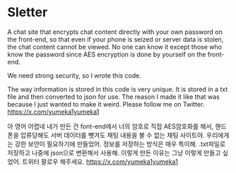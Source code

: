 # Sletter
A chat site that encrypts chat content directly with your own password on the front-end, so that even if your phone is seized or server data is stolen, the chat content cannot be viewed. No one can know it except those who know the password since AES encryption is done by yourself on the front-end.

We need strong security, so I wrote this code.

The way information is stored in this code is very unique. It is stored in a txt file and then converted to json for use. The reason I made it like that was because I just wanted to make it weird.
Please follow me on Twitter.
https://x.com/yumeka1yumeka1

아 영어 어렵네
내가 만든 건 font-end에서 너의 암호로 직접 AES암호화를 해서, 핸드폰을 압류당해도 서버 데이터를 뺏겨도 채팅 내용을 볼 수 없는 채팅 사이트야. 우리에게는 강한 보안이 필요하기에 만들었어.
정보를 저장하는 방식은 매우 특이해. .txt파일로 저장하고 나중에 json으로 변환해서 사용해. 이렇게 만든 이유는 그냥 이렇게 만들고 싶었어.
트위터 팔로우 해주세요.
https://x.com/yumeka1yumeka1

